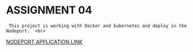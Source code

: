 # ASSIGNMENT 04 
     This project is working with Docker and kubernetes and deploy in the Nodeport.  <br>

[NODEPORT APPLICATION LINK](file:///C:/ASSIGNMENT%204/FLASHBLOG.HTML)
